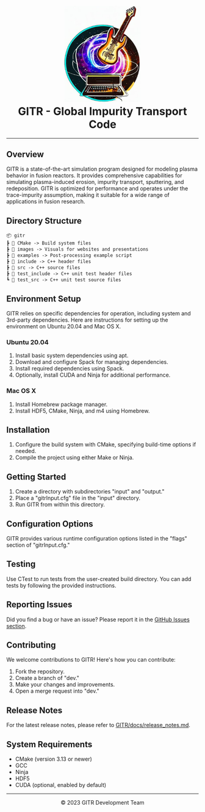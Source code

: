 <h1 align="center">
  <img src="gitrLogo.jpeg" alt="GITR Logo" width="200">
  <br>
  GITR - Global Impurity Transport Code
</h1>


---

## Overview

GITR is a state-of-the-art simulation program designed for modeling plasma behavior in fusion reactors. It provides comprehensive capabilities for simulating plasma-induced erosion, impurity transport, sputtering, and redeposition. GITR is optimized for performance and operates under the trace-impurity assumption, making it suitable for a wide range of applications in fusion research.

## Directory Structure
```
📦 gitr
┣ 📂 CMake -> Build system files 
┣ 📂 images -> Visuals for websites and presentations
┣ 📂 examples -> Post-processing example script
┣ 📂 include -> C++ header files
┣ 📂 src -> C++ source files
┣ 📂 test_include -> C++ unit test header files
┗ 📂 test_src -> C++ unit test source files
```
## Environment Setup

GITR relies on specific dependencies for operation, including system and 3rd-party dependencies. Here are instructions for setting up the environment on Ubuntu 20.04 and Mac OS X.

### Ubuntu 20.04

1. Install basic system dependencies using apt.
2. Download and configure Spack for managing dependencies.
3. Install required dependencies using Spack.
4. Optionally, install CUDA and Ninja for additional performance.

### Mac OS X

1. Install Homebrew package manager.
2. Install HDF5, CMake, Ninja, and m4 using Homebrew.

## Installation

1. Configure the build system with CMake, specifying build-time options if needed.
2. Compile the project using either Make or Ninja.

## Getting Started

1. Create a directory with subdirectories "input" and "output."
2. Place a "gitrInput.cfg" file in the "input" directory.
3. Run GITR from within this directory.

## Configuration Options

GITR provides various runtime configuration options listed in the "flags" section of "gitrInput.cfg."

## Testing

Use CTest to run tests from the user-created build directory. You can add tests by following the provided instructions.

## Reporting Issues

Did you find a bug or have an issue? Please report it in the [GitHub Issues section](https://github.com/ORNL-Fusion/GITR/issues).

## Contributing

We welcome contributions to GITR! Here's how you can contribute:

1. Fork the repository.
2. Create a branch of "dev."
3. Make your changes and improvements.
4. Open a merge request into "dev."

## Release Notes

For the latest release notes, please refer to [GITR/docs/release_notes.md](docs/release_notes.md).

## System Requirements

- CMake (version 3.13 or newer)
- GCC
- Ninja
- HDF5
- CUDA (optional, enabled by default)

---

<p align="center">
  &copy; 2023 GITR Development Team
</p>
